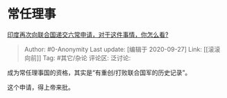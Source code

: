 # 常任理事
[印度再次向联合国递交六常申请，对于这件事情，你怎么看?](https://www.zhihu.com/question/332253691/answer/1495987868)

> Author: #0-Anonymity
> Last update: [编辑于 2020-09-27]
> Link: [[滚滚向前]]
> Tag: #其它/杂论
> 评论区:
> 泛讨论:

成为常任理事国的资格，其实是“有重创/打败联合国军的历史记录”。

这个申请，得上帝来批。
